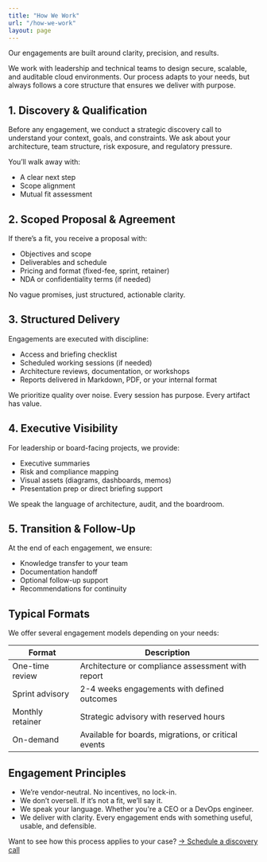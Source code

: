 ```yaml
---
title: "How We Work"
url: "/how-we-work"
layout: page
---
```


Our engagements are built around clarity, precision, and results.

We work with leadership and technical teams to design secure, scalable, and auditable cloud environments. Our process adapts to your needs, but always follows a core structure that ensures we deliver with purpose.

## 1. Discovery & Qualification

Before any engagement, we conduct a strategic discovery call to understand your context, goals, and constraints.
We ask about your architecture, team structure, risk exposure, and regulatory pressure.

You’ll walk away with:

- A clear next step
- Scope alignment
- Mutual fit assessment

## 2. Scoped Proposal & Agreement

If there’s a fit, you receive a proposal with:

- Objectives and scope
- Deliverables and schedule
- Pricing and format (fixed-fee, sprint, retainer)
- NDA or confidentiality terms (if needed)

No vague promises, just structured, actionable clarity.

## 3. Structured Delivery

Engagements are executed with discipline:

- Access and briefing checklist
- Scheduled working sessions (if needed)
- Architecture reviews, documentation, or workshops
- Reports delivered in Markdown, PDF, or your internal format

We prioritize quality over noise. Every session has purpose. Every artifact has value.

## 4. Executive Visibility

For leadership or board-facing projects, we provide:

- Executive summaries
- Risk and compliance mapping
- Visual assets (diagrams, dashboards, memos)
- Presentation prep or direct briefing support

We speak the language of architecture, audit, and the boardroom.

## 5. Transition & Follow-Up

At the end of each engagement, we ensure:

- Knowledge transfer to your team
- Documentation handoff
- Optional follow-up support
- Recommendations for continuity

## Typical Formats

We offer several engagement models depending on your needs:

| Format| Description|
|-----------------|--------------------------------------------------|
| One-time review | Architecture or compliance assessment with report |
| Sprint advisory | 2-4 weeks engagements with defined outcomes |
| Monthly retainer | Strategic advisory with reserved hours|
| On-demand | Available for boards, migrations, or critical events |

## Engagement Principles

- We’re vendor-neutral. No incentives, no lock-in.
- We don’t oversell. If it’s not a fit, we’ll say it.
- We speak your language. Whether you're a CEO or a DevOps engineer.
- We deliver with clarity. Every engagement ends with something useful, usable, and defensible.

Want to see how this process applies to your case?
[→ Schedule a discovery call](/contact)
